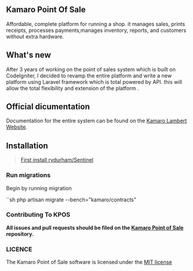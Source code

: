 ## Kamaro Point Of Sale
Affordable, complete platform for running a shop. it manages sales, prints receipts, processes payments,manages inventory, reports, and customers without extra hardware.

## What's new
After 3 years of working on the point of sales system which is built on CodeIgniter, I decided to revamp the entire platform and
write a new platform  using Laravel framework which is total powered by API. this will allow the total flexibility and extension of the platform .

## Official dicumentation

Documentation for the entire system can be found on the [Kamaro Lambert Website](http://kamaroly.com/support/#/).

## Installation

> [First install rydurham/Sentinel ](https://github.com/rydurham/Sentinel)


### Run migrations
Begin by running migration 

``sh
php artisan migrate --bench="kamaro/contracts"  



### Contributing To KPOS

**All issues and pull requests should be filed on the [Kamaro Point of Sale](http://github.com/kamaroly/kpos3) repository.**

### LICENCE
The Kamaro Point of Sale software is licensed under the [MIT license](http://opensource.org/licenses/MIT)